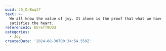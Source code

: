 ```yaml
---
uuid: J5_OrBwq37
text: >-
  We all know the value of joy. It alone is the proof that what we have really
  satisfies the heart.
referenceId: UUreff0UOd
categories:
  - Joy
createdDate: '2024-08-30T00:34:54.550Z'
---
```


